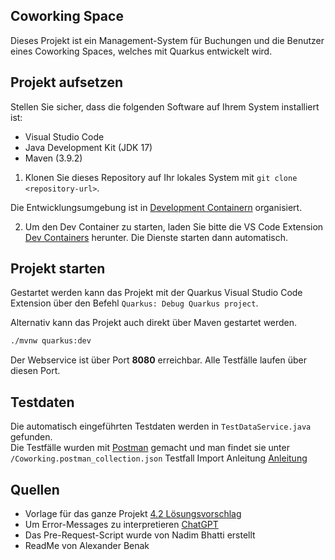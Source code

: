 ## Coworking Space 

Dieses Projekt ist ein Management-System für Buchungen und die Benutzer eines Coworking Spaces, welches mit Quarkus entwickelt wird.

## Projekt aufsetzen
Stellen Sie sicher, dass die folgenden Software auf Ihrem System installiert ist:

- Visual Studio Code
- Java Development Kit (JDK 17)
- Maven (3.9.2)

1. Klonen Sie dieses Repository auf Ihr lokales System mit `git clone <repository-url>`.

Die Entwicklungsumgebung ist in [Development Containern](https://containers.dev/) organisiert.

2. Um den Dev Container zu starten, laden Sie bitte die VS Code Extension [Dev Containers](https://marketplace.visualstudio.com/items?itemName=ms-vscode-remote.remote-containers) herunter. Die Dienste starten dann automatisch.

## Projekt starten

Gestartet werden kann das Projekt mit der Quarkus Visual Studio Code Extension über den
Befehl `Quarkus: Debug Quarkus project`.

Alternativ kann das Projekt auch direkt über Maven gestartet werden.

```bash
./mvnw quarkus:dev
```

Der Webservice ist über Port **8080** erreichbar. Alle Testfälle laufen über diesen Port.

## Testdaten

Die automatisch eingeführten Testdaten werden in `TestDataService.java` gefunden.\
Die Testfälle wurden mit [Postman](https://www.postman.com/) gemacht und man findet sie unter `/Coworking.postman_collection.json`
Testfall Import Anleitung [Anleitung](https://learning.postman.com/docs/getting-started/importing-and-exporting-data/#:~:text=In%20Postman%2C%20select%20Import%20to,3.0%20with%20a%20Postman%20Collection.)

## Quellen

- Vorlage für das ganze Projekt [4.2 Lösungsvorschlag](https://moodle.zli.ch/mod/resource/view.php?id=121212)
- Um Error-Messages zu interpretieren [ChatGPT](https://https://chat.openai.com/)
- Das Pre-Request-Script wurde von Nadim Bhatti erstellt
- ReadMe von Alexander Benak
